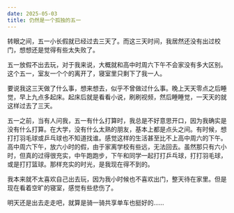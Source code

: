 ```yaml
---
date: 2025-05-03
title: 仍然是一个孤独的五一
---
```


转眼之间，五一小长假就已经过去三天了。而这三天时间，我居然还没有出过校门，想想还是觉得有些太失败了。

<!-- more -->

五一放假不出去玩，对于我来说，大概就和高中时周六下午不会家没有多大区别。这个五一，室友一个个的离开了，寝室里只剩下了我一人。

要说我这三天做了什么事，想来想去，似乎不曾做过什么事。晚上天天零点之后睡觉，早上九点多起床。起床后就是看看小说，刷刷视频，然后睡睡觉，一天天的就这样过去了三天。

五一之前，当有人问我，五一有什么打算时，我总是不好意思开口，因为我确实是没有什么打算。在大学，没有什么太熟的朋友，基本上都是点头之间。有时候，想打打羽毛球或乒乓球也不知道找谁。感觉这样的生活甚至比不上高中周六的下午。高中周六下午，放六小时的假，由于家离学校有些远，无法回去。虽然那只有六小时，但真的过得很充实，中午跑跑步，下午和同学一起打打乒乓球，打打羽毛球，或是打打篮球。那样充实的时光，是我现在得不到的。

我本来就不太喜欢自己出去玩，因为我小时候也不喜欢出门，整天待在家里。但是现在看着空旷的寝室，感觉有些悲伤了。

明天还是出去走走吧，就算是骑一骑共享单车也挺好的……